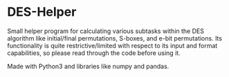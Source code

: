 # DES-Helper
Small helper program for calculating various subtasks within the DES algorithm like initial/final permutations, S-boxes, and e-bit permutations. Its functionality is quite restrictive/limited with respect to its input and format capabilities, so please read through the code before using it.

Made with Python3 and libraries like numpy and pandas.
